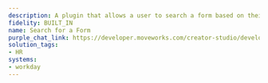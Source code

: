 ```yaml
---
description: A plugin that allows a user to search a form based on their query.
fidelity: BUILT_IN
name: Search for a Form
purple_chat_link: https://developer.moveworks.com/creator-studio/developer-tools/purple-chat/?conversation=%7B%22startTimestamp%22%3A%2211%3A43+AM%22%2C%22messages%22%3A%5B%7B%22parts%22%3A%5B%7B%22richText%22%3A%22I+need+to+update+my+benefits+elections.%22%7D%5D%2C%22role%22%3A%22user%22%7D%2C%7B%22parts%22%3A%5B%7B%22richText%22%3A%22Okay%2C+I+can+help+with+that%21+To+update+your+benefits+elections%2C+you+can+fill+out+one+of+the+following+forms+in+%3Cb%3EWorkday%3C%2Fb%3E.%22%7D%5D%2C%22role%22%3A%22assistant%22%7D%2C%7B%22parts%22%3A%5B%7B%22richText%22%3A%22%3Cb%3EBenefits+Enrollment+-+Qualifying+Life+Event%3C%2Fb%3E%22%7D%2C%7B%22buttons%22%3A%5B%7B%22buttonText%22%3A%22Complete+this+form%22%2C%22style%22%3A%22filled%22%7D%5D%7D%2C%7B%22richText%22%3A%22%3Cb%3EChange+Benefits+Elections+-+Open+Enrollment%3C%2Fb%3E%22%7D%2C%7B%22buttons%22%3A%5B%7B%22buttonText%22%3A%22Complete+this+form%22%2C%22style%22%3A%22outlined%22%7D%5D%7D%2C%7B%22richText%22%3A%22%3Cb%3EView+Current+Benefits+Summary%3C%2Fb%3E%22%7D%2C%7B%22buttons%22%3A%5B%7B%22buttonText%22%3A%22View+summary%22%2C%22style%22%3A%22outlined%22%7D%5D%7D%5D%2C%22role%22%3A%22assistant%22%7D%5D%7D
solution_tags:
- HR
systems:
- workday
---
```


